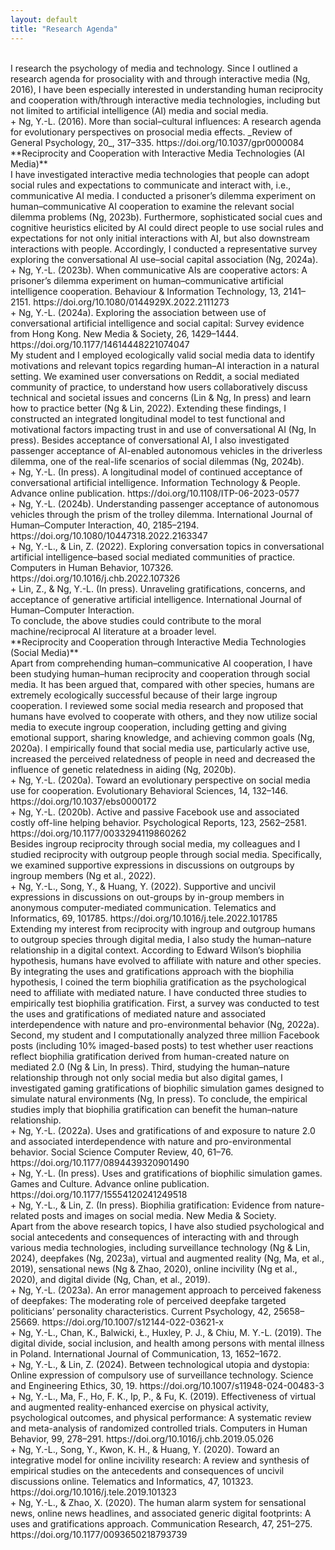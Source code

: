 ```yaml
---
layout: default
title: "Research Agenda"
---
```

<br /> 
I research the psychology of media and technology. Since I outlined a research agenda for prosociality with and through interactive media (Ng, 2016), I have been especially interested in understanding human reciprocity and cooperation with/through interactive media technologies, including but not limited to artificial intelligence (AI) media and social media. 
<br /> 
+ Ng, Y.-L. (2016). More than social–cultural influences: A research agenda for evolutionary perspectives on prosocial media effects. _Review of General Psychology, 20_, 317–335. https://doi.org/10.1037/gpr0000084
<br />
**Reciprocity and Cooperation with Interactive Media Technologies (AI Media)**
<br /> 
I have investigated interactive media technologies that people can adopt social rules and expectations to communicate and interact with, i.e., communicative AI media. I conducted a prisoner’s dilemma experiment on human–communicative AI cooperation to examine the relevant social dilemma problems (Ng, 2023b). Furthermore, sophisticated social cues and cognitive heuristics elicited by AI could direct people to use social rules and expectations for not only initial interactions with AI, but also downstream interactions with people. Accordingly, I conducted a representative survey exploring the conversational AI use–social capital association (Ng, 2024a).
<br /> 
+ Ng, Y.-L. (2023b). When communicative AIs are cooperative actors: A prisoner’s dilemma experiment on human–communicative artificial intelligence cooperation. Behaviour & Information Technology, 13, 2141–2151. https://doi.org/10.1080/0144929X.2022.2111273
<br /> 
+ Ng, Y.-L. (2024a). Exploring the association between use of conversational artificial intelligence and social capital: Survey evidence from Hong Kong. New Media & Society, 26, 1429–1444. https://doi.org/10.1177/14614448221074047
<br /> 
My student and I employed ecologically valid social media data to identify motivations and relevant topics regarding human–AI interaction in a natural setting. We examined user conversations on Reddit, a social mediated community of practice, to understand how users collaboratively discuss technical and societal issues and concerns (Lin & Ng, In press) and learn how to practice better (Ng & Lin, 2022). Extending these findings, I constructed an integrated longitudinal model to test functional and motivational factors impacting trust in and use of conversational AI (Ng, In press). Besides acceptance of conversational AI, I also investigated passenger acceptance of AI-enabled autonomous vehicles in the driverless dilemma, one of the real-life scenarios of social dilemmas (Ng, 2024b).
<br /> 
+ Ng, Y.-L. (In press). A longitudinal model of continued acceptance of conversational artificial intelligence. Information Technology & People. Advance online publication. https://doi.org/10.1108/ITP-06-2023-0577
<br /> 
+ Ng, Y.-L. (2024b). Understanding passenger acceptance of autonomous vehicles through the prism of the trolley dilemma. International Journal of Human–Computer Interaction, 40, 2185–2194. https://doi.org/10.1080/10447318.2022.2163347
<br /> 
+ Ng, Y.-L., & Lin, Z. (2022). Exploring conversation topics in conversational artificial intelligence–based social mediated communities of practice. Computers in Human Behavior, 107326. https://doi.org/10.1016/j.chb.2022.107326
<br /> 
+ Lin, Z., & Ng, Y.-L. (In press). Unraveling gratifications, concerns, and acceptance of generative artificial intelligence. International Journal of Human–Computer Interaction.
<br /> 
To conclude, the above studies could contribute to the moral machine/reciprocal AI literature at a broader level.
<br /> 
**Reciprocity and Cooperation through Interactive Media Technologies (Social Media)**
<br /> 
Apart from comprehending human–communicative AI cooperation, I have been studying human–human reciprocity and cooperation through social media. It has been argued that, compared with other species, humans are extremely ecologically successful because of their large ingroup cooperation. I reviewed some social media research and proposed that humans have evolved to cooperate with others, and they now utilize social media to execute ingroup cooperation, including getting and giving emotional support, sharing knowledge, and achieving common goals (Ng, 2020a). I empirically found that social media use, particularly active use, increased the perceived relatedness of people in need and decreased the influence of genetic relatedness in aiding (Ng, 2020b).
<br /> 
+ Ng, Y.-L. (2020a). Toward an evolutionary perspective on social media use for cooperation. Evolutionary Behavioral Sciences, 14, 132–146. https://doi.org/10.1037/ebs0000172
<br /> 
+ Ng, Y.-L. (2020b). Active and passive Facebook use and associated costly off-line helping behavior. Psychological Reports, 123, 2562–2581. https://doi.org/10.1177/0033294119860262
<br /> 
Besides ingroup reciprocity through social media, my colleagues and I studied reciprocity with outgroup people through social media. Specifically, we examined supportive expressions in discussions on outgroups by ingroup members (Ng et al., 2022).
<br /> 
+ Ng, Y.-L., Song, Y., & Huang, Y. (2022). Supportive and uncivil expressions in discussions on out-groups by in-group members in anonymous computer-mediated communication. Telematics and Informatics, 69, 101785. https://doi.org/10.1016/j.tele.2022.101785
<br /> 
Extending my interest from reciprocity with ingroup and outgroup humans to outgroup species through digital media, I also study the human–nature relationship in a digital context. According to Edward Wilson’s biophilia hypothesis, humans have evolved to affiliate with nature and other species. By integrating the uses and gratifications approach with the biophilia hypothesis, I coined the term biophilia gratification as the psychological need to affiliate with mediated nature. I have conducted three studies to empirically test biophilia gratification. First, a survey was conducted to test the uses and gratifications of mediated nature and associated interdependence with nature and pro-environmental behavior (Ng, 2022a). Second, my student and I computationally analyzed three million Facebook posts (including 10% imaged-based posts) to test whether user reactions reflect biophilia gratification derived from human-created nature on mediated 2.0 (Ng & Lin, In press). Third, studying the human–nature relationship through not only social media but also digital games, I investigated gaming gratifications of biophilic simulation games designed to simulate natural environments (Ng, In press). To conclude, the empirical studies imply that biophilia gratification can benefit the human–nature relationship.
<br /> 
+ Ng, Y.-L. (2022a). Uses and gratifications of and exposure to nature 2.0 and associated interdependence with nature and pro-environmental behavior. Social Science Computer Review, 40, 61–76. https://doi.org/10.1177/0894439320901490
<br /> 
+ Ng, Y.-L. (In press). Uses and gratifications of biophilic simulation games. Games and Culture. Advance online publication. https://doi.org/10.1177/15554120241249518
<br /> 
+ Ng, Y.-L., & Lin, Z. (In press). Biophilia gratification: Evidence from nature-related posts and images on social media. New Media & Society.
<br /> 
Apart from the above research topics, I have also studied psychological and social antecedents and consequences of interacting with and through various media technologies, including surveillance technology (Ng & Lin, 2024), deepfakes (Ng, 2023a), virtual and augmented reality (Ng, Ma, et al., 2019), sensational news (Ng & Zhao, 2020), online incivility (Ng et al., 2020), and digital divide (Ng, Chan, et al., 2019).
<br /> 
+ Ng, Y.-L. (2023a). An error management approach to perceived fakeness of deepfakes: The moderating role of perceived deepfake targeted politicians’ personality characteristics. Current Psychology, 42, 25658–25669. https://doi.org/10.1007/s12144-022-03621-x
<br /> 
+ Ng, Y.-L., Chan, K., Balwicki, Ł., Huxley, P. J., & Chiu, M. Y.-L. (2019). The digital divide, social inclusion, and health among persons with mental illness in Poland. International Journal of Communication, 13, 1652–1672.
<br /> 
+ Ng, Y.-L., & Lin, Z. (2024). Between technological utopia and dystopia: Online expression of compulsory use of surveillance technology. Science and Engineering Ethics, 30, 19. https://doi.org/10.1007/s11948-024-00483-3
<br /> 
+ Ng, Y.-L., Ma, F., Ho, F. K., Ip, P., & Fu, K. (2019). Effectiveness of virtual and augmented reality-enhanced exercise on physical activity, psychological outcomes, and physical performance: A systematic review and meta-analysis of randomized controlled trials. Computers in Human Behavior, 99, 278–291. https://doi.org/10.1016/j.chb.2019.05.026
<br /> 
+ Ng, Y.-L., Song, Y., Kwon, K. H., & Huang, Y. (2020). Toward an integrative model for online incivility research: A review and synthesis of empirical studies on the antecedents and consequences of uncivil discussions online. Telematics and Informatics, 47, 101323. https://doi.org/10.1016/j.tele.2019.101323
<br /> 
+ Ng, Y.-L., & Zhao, X. (2020). The human alarm system for sensational news, online news headlines, and associated generic digital footprints: A uses and gratifications approach. Communication Research, 47, 251–275. https://doi.org/10.1177/0093650218793739
<br /> 

